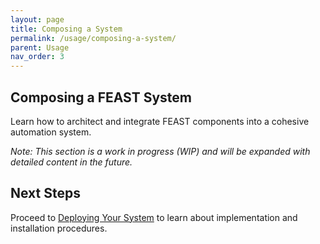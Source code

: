 ```yaml
---
layout: page
title: Composing a System
permalink: /usage/composing-a-system/
parent: Usage
nav_order: 3
---
```


## Composing a FEAST System

Learn how to architect and integrate FEAST components into a cohesive automation system.

_Note: This section is a work in progress (WIP) and will be expanded with detailed content in the future._

## Next Steps

Proceed to [Deploying Your System](/usage/deploying-your-system/) to learn about implementation and installation procedures.
